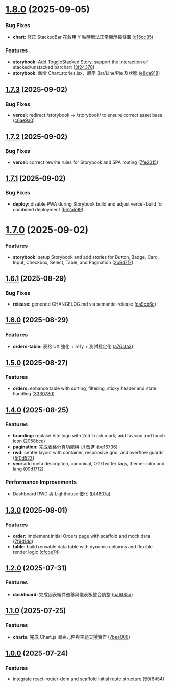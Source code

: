 # [1.8.0](https://github.com/jingyieva/2nd_track_dashboard/compare/v1.7.3...v1.8.0) (2025-09-05)


### Bug Fixes

* **chart:** 修正 StackedBar 在啟用 Y 軸時無法正常顯示長條圖 ([d15cc35](https://github.com/jingyieva/2nd_track_dashboard/commit/d15cc35e2eb21fbcce46789d589cc5a7adf68df2))


### Features

* **storybook:** Add ToggleStacked Story, support the interaction of stacked/unstacked barchart ([3f24378](https://github.com/jingyieva/2nd_track_dashboard/commit/3f24378c7e98d99364e9a79fc48869e430a1c94c))
* **storybook:** 新增 Chart.stories.jsx，展示 Bar/Line/Pie 及狀態 ([e8da918](https://github.com/jingyieva/2nd_track_dashboard/commit/e8da918382695c2ff6d149cacf1e270fb639c2fd))

## [1.7.3](https://github.com/jingyieva/2nd_track_dashboard/compare/v1.7.2...v1.7.3) (2025-09-02)


### Bug Fixes

* **vercel:** redirect /storybook -> /storybook/ to ensure correct asset base ([c6ae9a0](https://github.com/jingyieva/2nd_track_dashboard/commit/c6ae9a0040397c436acf7e580a2321e04ebb1eb8))

## [1.7.2](https://github.com/jingyieva/2nd_track_dashboard/compare/v1.7.1...v1.7.2) (2025-09-02)


### Bug Fixes

* **vercel:** correct rewrite rules for Storybook and SPA routing ([7fe2015](https://github.com/jingyieva/2nd_track_dashboard/commit/7fe20159e31b150086012e182a0df6a243ad1713))

## [1.7.1](https://github.com/jingyieva/2nd_track_dashboard/compare/v1.7.0...v1.7.1) (2025-09-02)


### Bug Fixes

* **deploy:** disable PWA during Storybook build and adjust vercel-build for combined deployment ([6e2a599](https://github.com/jingyieva/2nd_track_dashboard/commit/6e2a59980d0aa6711487d94d9250a3f200736a65))

# [1.7.0](https://github.com/jingyieva/2nd_track_dashboard/compare/v1.6.1...v1.7.0) (2025-09-02)


### Features

* **storybook:** setup Storybook and add stories for Button, Badge, Card, Input, Checkbox, Select, Table, and Pagination ([2b9d7f7](https://github.com/jingyieva/2nd_track_dashboard/commit/2b9d7f71bec3f103307ec75761fed545c0ec2aa0))

## [1.6.1](https://github.com/jingyieva/2nd_track_dashboard/compare/v1.6.0...v1.6.1) (2025-08-29)


### Bug Fixes

* **release:** generate CHANGELOG.md via semantic-release ([ca9cb6c](https://github.com/jingyieva/2nd_track_dashboard/commit/ca9cb6c7be802e4c7910b20d939ccfbd47d0c3aa))

## [1.6.0](https://github.com/jingyieva/2nd_track_dashboard/compare/v1.5.0...v1.6.0) (2025-08-29)

### Features

* **orders-table:** 表格 UX 強化 + a11y + 測試穩定化 ([a76cfa3](https://github.com/jingyieva/2nd_track_dashboard/commit/a76cfa316c58d3a22ff22ef8798d402fc22d5199))

## [1.5.0](https://github.com/jingyieva/2nd_track_dashboard/compare/v1.4.0...v1.5.0) (2025-08-27)

### Features

* **orders:** enhance table with sorting, filtering, sticky header and state handling ([333078d](https://github.com/jingyieva/2nd_track_dashboard/commit/333078dd7036c89bc8bb296a089dee5914fd12d6))

## [1.4.0](https://github.com/jingyieva/2nd_track_dashboard/compare/v1.3.0...v1.4.0) (2025-08-25)

### Features

* **branding:** replace Vite logo with 2nd Track mark; add favicon and touch icon ([2058bce](https://github.com/jingyieva/2nd_track_dashboard/commit/2058bce8893079af004396a57c5c751aae8c9760))
* **pagination:** 完成表格分頁功能與 UI 改進 ([bd16736](https://github.com/jingyieva/2nd_track_dashboard/commit/bd167366b1e1923392433c4f104995655f09f75d))
* **rwd:** center layout with container, responsive grid, and overflow guards ([5f0d523](https://github.com/jingyieva/2nd_track_dashboard/commit/5f0d5233b185d4f630c0da014d6ecc4b8a681896))
* **seo:** add meta description, canonical, OG/Twitter tags, theme-color and lang ([09d1712](https://github.com/jingyieva/2nd_track_dashboard/commit/09d1712146e2377fa7c211f1702c189f1f611b59))

### Performance Improvements

* Dashboard RWD 與 Lighthouse 優化 ([b14607a](https://github.com/jingyieva/2nd_track_dashboard/commit/b14607a3fdee766eef6034c2df322f7fb5f08b65))

## [1.3.0](https://github.com/jingyieva/2nd_track_dashboard/compare/v1.2.0...v1.3.0) (2025-08-01)

### Features

* **order:** implement initial Orders page with scaffold and mock data ([7f9d1dd](https://github.com/jingyieva/2nd_track_dashboard/commit/7f9d1dd115ec397b0dd68caa58b275807e20a131))
* **table:** build reusable data table with dynamic columns and flexible render logic ([cfcbe74](https://github.com/jingyieva/2nd_track_dashboard/commit/cfcbe742d3c773cab45af91fb0d21b3dfb148301))

## [1.2.0](https://github.com/jingyieva/2nd_track_dashboard/compare/v1.1.0...v1.2.0) (2025-07-31)

### Features

* **dashboard:** 完成圖表組件遷移與儀表板整合調整 ([ba6f85d](https://github.com/jingyieva/2nd_track_dashboard/commit/ba6f85d7adbdbf5776f455d0cb72d3beba052217))

## [1.1.0](https://github.com/jingyieva/2nd_track_dashboard/compare/v1.0.0...v1.1.0) (2025-07-25)

### Features

* **charts:** 完成 Chart.js 圖表元件與主題支援實作 ([7bea006](https://github.com/jingyieva/2nd_track_dashboard/commit/7bea0060e9e856f5c385dbe7ed82d5e601260ec8))

## [1.0.0](https://github.com/jingyieva/2nd_track_dashboard/compare/50f64548b0bb323b8a9990cebfe097908bdcd287...v1.0.0) (2025-07-24)

### Features

* integrate react-router-dom and scaffold initial route structure ([50f6454](https://github.com/jingyieva/2nd_track_dashboard/commit/50f64548b0bb323b8a9990cebfe097908bdcd287))
